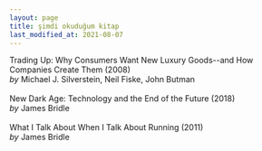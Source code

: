 ```yaml
---
layout: page
title: şimdi okuduğum kitap
last_modified_at: 2021-08-07
---
```


Trading Up: Why Consumers Want New Luxury Goods--and How Companies Create Them (2008)  
<i>by</i> Michael J. Silverstein, Neil Fiske, John Butman    
<br />
New Dark Age: Technology and the End of the Future (2018)  
<i>by</i> James Bridle  
<br />
What I Talk About When I Talk About Running (2011)  
<i>by</i> James Bridle  
<br />
